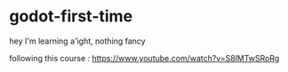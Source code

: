 # godot-first-time
hey I'm learning a'ight, nothing fancy

following this course :
https://www.youtube.com/watch?v=S8lMTwSRoRg
